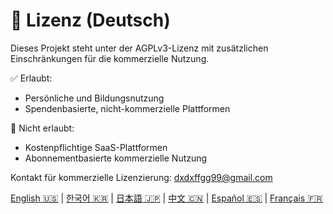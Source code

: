 # 📜 Lizenz (Deutsch)

Dieses Projekt steht unter der AGPLv3-Lizenz mit zusätzlichen Einschränkungen für die kommerzielle Nutzung.

✅ Erlaubt:
- Persönliche und Bildungsnutzung
- Spendenbasierte, nicht-kommerzielle Plattformen

🚫 Nicht erlaubt:
- Kostenpflichtige SaaS-Plattformen
- Abonnementbasierte kommerzielle Nutzung

Kontakt für kommerzielle Lizenzierung: dxdxffgg99@gmail.com

[English 🇺🇸](./license_en.md) | [한국어 🇰🇷](./license_ko.md) | [日本語 🇯🇵](./license_ja.md) | [中文 🇨🇳](./license_zh.md) | [Español 🇪🇸](./license_es.md) | [Français 🇫🇷](./license_fr.md)

